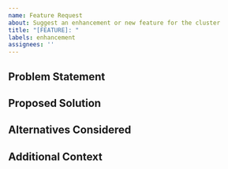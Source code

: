 ```yaml
---
name: Feature Request
about: Suggest an enhancement or new feature for the cluster
title: "[FEATURE]: "
labels: enhancement
assignees: ''
---
```


## Problem Statement
<!-- What problem are you trying to solve? -->

## Proposed Solution
<!-- Describe the solution you'd like to see implemented -->

## Alternatives Considered
<!-- Describe any alternative solutions you've considered -->

## Additional Context
<!-- Any other context or screenshots about the feature request --> 